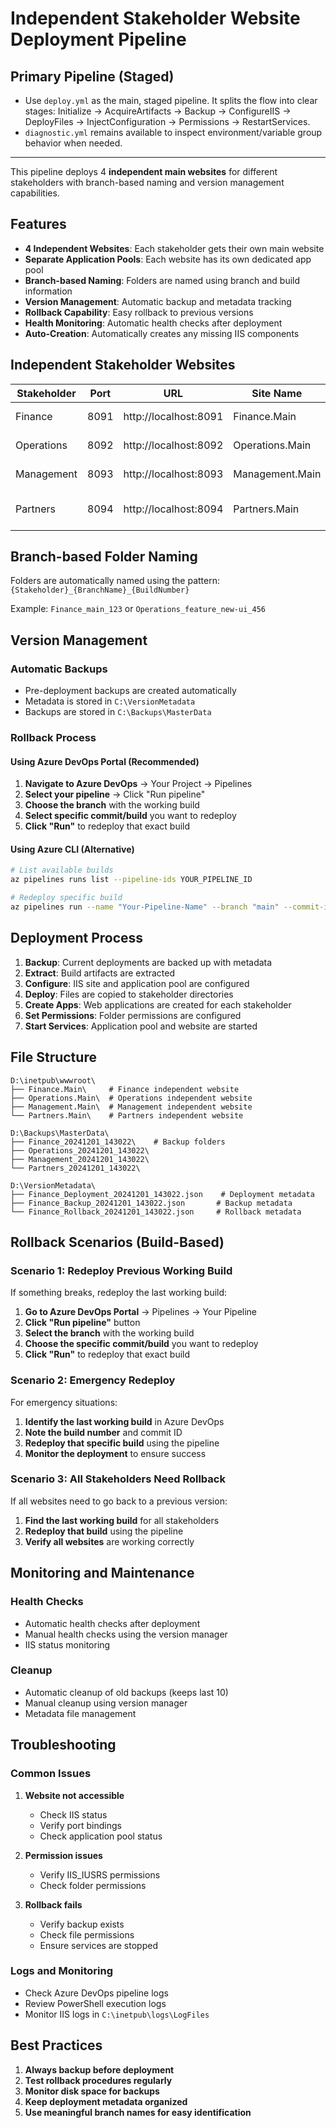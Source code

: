 # Independent Stakeholder Website Deployment Pipeline

## Primary Pipeline (Staged)

- Use `deploy.yml` as the main, staged pipeline. It splits the flow into clear stages: Initialize → AcquireArtifacts → Backup → ConfigureIIS → DeployFiles → InjectConfiguration → Permissions → RestartServices.
- `diagnostic.yml` remains available to inspect environment/variable group behavior when needed.

---

This pipeline deploys 4 **independent main websites** for different stakeholders with branch-based naming and version management capabilities.

## Features

- **4 Independent Websites**: Each stakeholder gets their own main website
- **Separate Application Pools**: Each website has its own dedicated app pool
- **Branch-based Naming**: Folders are named using branch and build information
- **Version Management**: Automatic backup and metadata tracking
- **Rollback Capability**: Easy rollback to previous versions
- **Health Monitoring**: Automatic health checks after deployment
- **Auto-Creation**: Automatically creates any missing IIS components

## Independent Stakeholder Websites

| Stakeholder | Port | URL | Site Name | App Pool | Purpose |
|-------------|------|-----|-----------|----------|---------|
| Finance | 8091 | http://localhost:8091 | Finance.Main | FinanceAppPool | Financial team access |
| Operations | 8092 | http://localhost:8092 | Operations.Main | OperationsAppPool | Operations team access |
| Management | 8093 | http://localhost:8093 | Management.Main | ManagementAppPool | Management team access |
| Partners | 8094 | http://localhost:8094 | Partners.Main | PartnersAppPool | External partners access |

## Branch-based Folder Naming

Folders are automatically named using the pattern: `{Stakeholder}_{BranchName}_{BuildNumber}`

Example: `Finance_main_123` or `Operations_feature_new-ui_456`

## Version Management

### Automatic Backups
- Pre-deployment backups are created automatically
- Metadata is stored in `C:\VersionMetadata`
- Backups are stored in `C:\Backups\MasterData`

### Rollback Process

#### Using Azure DevOps Portal (Recommended)
1. **Navigate to Azure DevOps** → Your Project → Pipelines
2. **Select your pipeline** → Click "Run pipeline"
3. **Choose the branch** with the working build
4. **Select specific commit/build** you want to redeploy
5. **Click "Run"** to redeploy that exact build

#### Using Azure CLI (Alternative)
```bash
# List available builds
az pipelines runs list --pipeline-ids YOUR_PIPELINE_ID

# Redeploy specific build
az pipelines run --name "Your-Pipeline-Name" --branch "main" --commit-id "WORKING_COMMIT_ID"
```

## Deployment Process

1. **Backup**: Current deployments are backed up with metadata
2. **Extract**: Build artifacts are extracted
3. **Configure**: IIS site and application pool are configured
4. **Deploy**: Files are copied to stakeholder directories
5. **Create Apps**: Web applications are created for each stakeholder
6. **Set Permissions**: Folder permissions are configured
7. **Start Services**: Application pool and website are started

## File Structure

```
D:\inetpub\wwwroot\
├── Finance.Main\     # Finance independent website
├── Operations.Main\  # Operations independent website
├── Management.Main\  # Management independent website
└── Partners.Main\    # Partners independent website

D:\Backups\MasterData\
├── Finance_20241201_143022\    # Backup folders
├── Operations_20241201_143022\
├── Management_20241201_143022\
└── Partners_20241201_143022\

D:\VersionMetadata\
├── Finance_Deployment_20241201_143022.json    # Deployment metadata
├── Finance_Backup_20241201_143022.json       # Backup metadata
└── Finance_Rollback_20241201_143022.json     # Rollback metadata
```

## Rollback Scenarios (Build-Based)

### Scenario 1: Redeploy Previous Working Build
If something breaks, redeploy the last working build:
1. **Go to Azure DevOps Portal** → Pipelines → Your Pipeline
2. **Click "Run pipeline"** button
3. **Select the branch** with the working build
4. **Choose the specific commit/build** you want to redeploy
5. **Click "Run"** to redeploy that exact build

### Scenario 2: Emergency Redeploy
For emergency situations:
1. **Identify the last working build** in Azure DevOps
2. **Note the build number** and commit ID
3. **Redeploy that specific build** using the pipeline
4. **Monitor the deployment** to ensure success

### Scenario 3: All Stakeholders Need Rollback
If all websites need to go back to a previous version:
1. **Find the last working build** for all stakeholders
2. **Redeploy that build** using the pipeline
3. **Verify all websites** are working correctly

## Monitoring and Maintenance

### Health Checks
- Automatic health checks after deployment
- Manual health checks using the version manager
- IIS status monitoring

### Cleanup
- Automatic cleanup of old backups (keeps last 10)
- Manual cleanup using version manager
- Metadata file management

## Troubleshooting

### Common Issues

1. **Website not accessible**
   - Check IIS status
   - Verify port bindings
   - Check application pool status

2. **Permission issues**
   - Verify IIS_IUSRS permissions
   - Check folder permissions

3. **Rollback fails**
   - Verify backup exists
   - Check file permissions
   - Ensure services are stopped

### Logs and Monitoring
- Check Azure DevOps pipeline logs
- Review PowerShell execution logs
- Monitor IIS logs in `C:\inetpub\logs\LogFiles`

## Best Practices

1. **Always backup before deployment**
2. **Test rollback procedures regularly**
3. **Monitor disk space for backups**
4. **Keep deployment metadata organized**
5. **Use meaningful branch names for easy identification**
